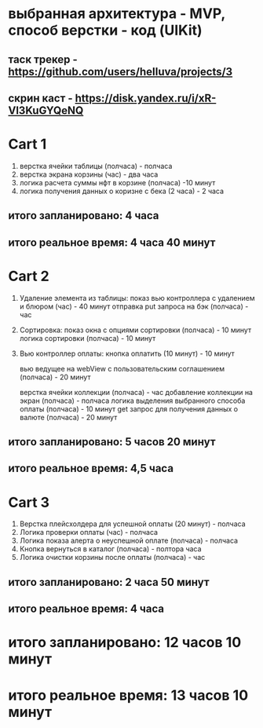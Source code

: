 # выбранная архитектура - MVP, способ верстки - код (UIKit)

## таск трекер - https://github.com/users/heIIuva/projects/3

## скрин каст - https://disk.yandex.ru/i/xR-Vl3KuGYQeNQ


# Cart 1
1. верстка ячейки таблицы (полчаса) - полчаса
2. верстка экрана корзины (час) - два часа
3. логика расчета суммы нфт в корзине (полчаса) -10 минут
4. логика получения данных о коризне с бека (2 часа) - 2 часа

## итого запланировано: 4 часа
## итого реальное время: 4 часа 40 минут


# Cart 2 
1. Удаление элемента из таблицы: 
    показ вью контроллера с удалением и блюром (час) - 40 минут
    отправка put запроса на бэк (полчаса) - час
2. Сортировка: 
    показ окна с опциями сортировки (полчаса) - 10 минут
    логика сортировки (полчаса) - 10 минут
3. Вью контроллер оплаты: 
    кнопка оплатить (10 минут) - 10 минут

    вью ведущее на webView с пользовательским соглашением (полчаса) - 20 минут 

    верстка ячейки коллекции (полчаса) - час
    добавление коллекции на экран (полчаса) - полчаса
    логика выделения выбранного способа оплаты (полчаса) - 10 минут
    get запрос для получения данных о валюте (полчаса) - 20 минут
    
## итого запланировано: 5 часов 20 минут
## итого реальное время: 4,5 часа 


# Cart 3 
1. Верстка плейсхолдера для успешной оплаты (20 минут) - полчаса
2. Логика проверки оплаты (час) - полчаса
3. Логика показа алерта о неуспешной оплате (полчаса) - полчаса
4. Кнопка вернуться в каталог (полчаса) - полтора часа
5. Логика очистки корзины после оплаты (полчаса) - час

## итого запланировано: 2 часа 50 минут 
## итого реальное время: 4 часа


# итого запланировано: 12 часов 10 минут
# итого реальное время: 13 часов 10 минут
